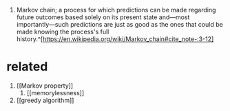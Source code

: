 1. Markov chain; a process for which predictions can be made regarding future outcomes based solely on its present state and—most importantly—such predictions are just as good as the ones that could be made knowing the process's full history.^[https://en.wikipedia.org/wiki/Markov_chain#cite_note-:3-12]

# related
1. [[Markov property]]
	1. [[memorylessness]]
2. [[greedy algorithm]]